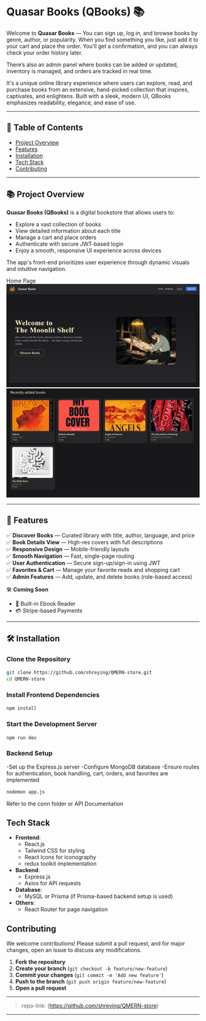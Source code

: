 # Quasar Books (QBooks) 📚

Welcome to **Quasar Books** — You can sign up, log in, and browse books by genre, author, or popularity. When you find something you like, just add it to your cart and place the order. You’ll get a confirmation, and you can always check your order history later.

There’s also an admin panel where books can be added or updated, inventory is managed, and orders are tracked in real time.

It's a unique online library experience where users can explore, read, and purchase books from an extensive, hand-picked collection that inspires, captivates, and enlightens. Built with a sleek, modern UI, QBooks emphasizes readability, elegance, and ease of use.

---

## 📑 Table of Contents

- [Project Overview](#project-overview)
- [Features](#features)
- [Installation](#installation)
- [Tech Stack](#tech-stack)
- [Contributing](#contributing)

---

## 📚 Project Overview

**Quasar Books (QBooks)** is a digital bookstore that allows users to:

- Explore a vast collection of books
- View detailed information about each title
- Manage a cart and place orders
- Authenticate with secure JWT-based login
- Enjoy a smooth, responsive UI experience across devices

The app's front-end prioritizes user experience through dynamic visuals and intuitive navigation.

Home Page
![Alt text](/Output-screenshots/ss1.png?raw=true "home page")
![Alt text](/Output-screenshots/ss2.png?raw=true "home page")


---

## 🚀 Features

✅ **Discover Books** — Curated library with title, author, language, and price  
✅ **Book Details View** — High-res covers with full descriptions  
✅ **Responsive Design** — Mobile-friendly layouts  
✅ **Smooth Navigation** — Fast, single-page routing  
✅ **User Authentication** — Secure sign-up/sign-in using JWT  
✅ **Favorites & Cart** — Manage your favorite reads and shopping cart  
✅ **Admin Features** — Add, update, and delete books (role-based access)

🛠 **Coming Soon**  
- 📖 Built-in Ebook Reader  
- 💳 Stripe-based Payments

---

## 🛠️ Installation

### Clone the Repository

```bash
git clone https://github.com/shreying/QMERN-store.git
cd QMERN-store
```

### Install Frontend Dependencies
```bash
npm install
```

### Start the Development Server
```bash
npm run dev
```
### Backend Setup
-Set up the Express.js server
-Configure MongoDB database
-Ensure routes for authentication, book handling, cart, orders, and favorites are implemented
```bash
nodemon app.js
```
Refer to the conn folder or API Documentation

## Tech Stack

- **Frontend**:
  - React.js
  - Tailwind CSS for styling
  - React Icons for iconography
  - redux toolkit implementation
- **Backend**:
  - Express.js
  - Axios for API requests
- **Database**:
  - MySQL or Prisma (if Prisma-based backend setup is used)
- **Others**:
  - React Router for page navigation


## Contributing

We welcome contributions! Please submit a pull request, and for major changes, open an issue to discuss any modifications.

1. **Fork the repository**
2. **Create your branch** (`git checkout -b feature/new-feature`)
3. **Commit your changes** (`git commit -m 'Add new feature'`)
4. **Push to the branch** (`git push origin feature/new-feature`)
5. **Open a pull request**

---

> repo-link: (https://github.com/shreying/QMERN-store)

---
